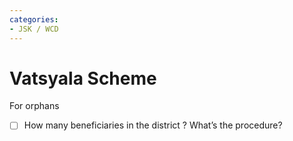 ```yaml
---
categories:
- JSK / WCD
---
```

# Vatsyala Scheme

For orphans

- [ ] How many beneficiaries in the district ? What’s the procedure?